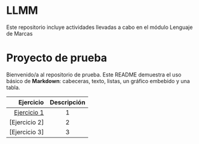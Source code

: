 # LLMM
Este repositorio incluye actividades llevadas a cabo en el módulo Lenguaje de Marcas

# Proyecto de prueba

Bienvenido/a al repositorio de prueba. Este README demuestra el uso básico de **Markdown**: cabeceras, texto, listas, un gráfico embebido y una tabla.

| **Ejercicio** | **Descripción** |
|---------:|:-----:|
| [Ejercicio 1](https://github.com/MarioDPF/LLMM/blob/main/Tema1/Ej1pagina.html) | 1 |
| [Ejercicio 2] | 2 |
| [Ejercicio 3] | 3 |
